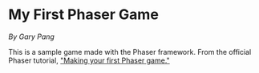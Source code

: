 # My First Phaser Game
_By Gary Pang_

This is a sample game made with the Phaser framework. From the official Phaser tutorial, ["Making your first Phaser game."](http://phaser.io/tutorials/making-your-first-phaser-game)
